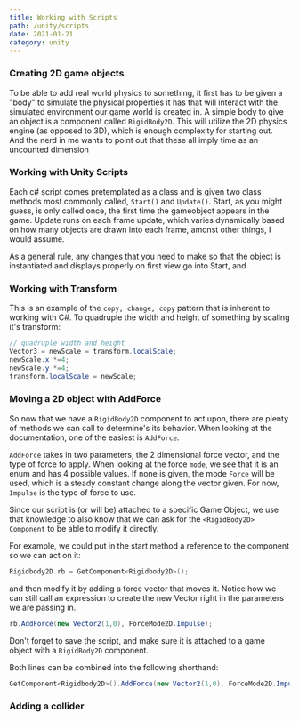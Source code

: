 ```yaml
---
title: Working with Scripts
path: /unity/scripts
date: 2021-01-21
category: unity
---
```


### Creating 2D game objects

To be able to add real world physics to something, it first has to be given a "body" to simulate the physical properties it has that will interact with the simulated environment our game world is created in. A simple body to give an object is a component called `RigidBody2D`. This will utilize the 2D physics engine (as opposed to 3D), which is enough complexity for starting out. And the nerd in me wants to point out that these all imply time as an uncounted dimension

### Working with Unity Scripts

Each c# script comes pretemplated as a class and is given two class methods most commonly called, `Start()` and `Update()`. Start, as you might guess, is only called once, the first time the gameobject appears in the game. Update runs on each frame update, which varies dynamically based on how many objects are drawn into each frame, amonst other things, I would assume.

As a general rule, any changes that you need to make so that the object is instantiated and displays properly on first view go into Start, and

### Working with Transform

This is an example of the `copy, change, copy` pattern that is inherent to working with C#.
To quadruple the width and height of something by scaling it's transform:

```c#
// quadruple width and height
Vector3 = newScale = transform.localScale;
newScale.x *=4;
newScale.y *=4;
transform.localScale = newScale;
```

### Moving a 2D object with AddForce

So now that we have a `RigidBody2D` component to act upon, there are plenty of methods we can call to determine's its behavior. When looking at the documentation, one of the easiest is `AddForce`.

`AddForce` takes in two parameters, the 2 dimensional force vector, and the type of force to apply. When looking at the force `mode`, we see that it is an enum and has 4 possible values. If none is given, the mode `Force` will be used, which is a steady constant change along the vector given. For now, `Impulse` is the type of force to use.

Since our script is (or will be) attached to a specific Game Object, we use that knowledge to also know that we can ask for the `<RigidBody2D> Component` to be able to modify it directly.

For example, we could put in the start method a reference to the component so we can act on it:

```c#
Rigidbody2D rb = GetComponent<Rigidbody2D>();
```

and then modify it by adding a force vector that moves it. Notice how we can still call an expression to create the new Vector right in the parameters we are passing in.

```c#
rb.AddForce(new Vector2(1,0), ForceMode2D.Impulse);
```

Don't forget to save the script, and make sure it is attached to a game object with a `RigidBody2D` component.

Both lines can be combined into the following shorthand:

```c#
GetComponent<Rigidbody2D>().AddForce(new Vector2(1,0), ForceMode2D.Impulse);
```

### Adding a collider